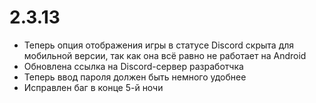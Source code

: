 # 2.3.13

* Теперь опция отображения игры в статусе Discord скрыта для мобильной версии, так как она всё равно не работает на Android
* Обновлена ссылка на Discord-сервер разработчка
* Теперь ввод пароля должен быть немного удобнее
* Исправлен баг в конце 5-й ночи
